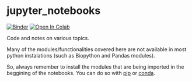 # jupyter_notebooks
[![Binder](https://mybinder.org/badge_logo.svg)](https://mybinder.org/v2/gh/gavieira/jupyter_notebooks/master) [![Open In Colab](https://colab.research.google.com/assets/colab-badge.svg)](https://colab.research.google.com/github/gavieira/jupyter_notebooks)

Code and notes on various topics.

Many of the modules/functionalities covered here are not available in most python instalations (such as Biopython and Pandas modules).  

So, always remember to install the modules that are being imported in the beggining of the notebooks. You can do so with [pip](https://packaging.python.org/tutorials/installing-packages/#use-pip-for-installing) or [conda](https://docs.conda.io/projects/conda/en/latest/user-guide/getting-started.html#managing-packages).
